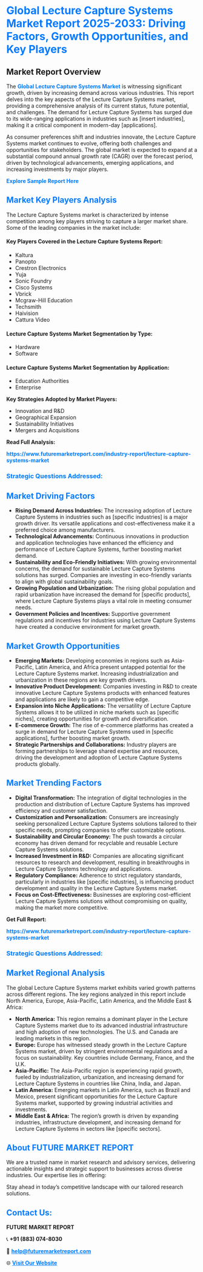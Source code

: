 <h1 style="color: #007BFF;">Global Lecture Capture Systems Market Report 2025-2033: Driving Factors, Growth Opportunities, and Key Players</h1>

<section id="overview">
<h2>Market Report Overview</h2>
<p>The <a href="https://www.futuremarketreport.com/industry-report/lecture-capture-systems-market" style="color: #007BFF; text-decoration: none;"><strong>Global Lecture Capture Systems Market</strong></a> is witnessing significant growth, driven by increasing demand across various industries. This report delves into the key aspects of the Lecture Capture Systems market, providing a comprehensive analysis of its current status, future potential, and challenges. The demand for Lecture Capture Systems has surged due to its wide-ranging applications in industries such as [insert industries], making it a critical component in modern-day [applications].</p>
<p>As consumer preferences shift and industries innovate, the Lecture Capture Systems market continues to evolve, offering both challenges and opportunities for stakeholders. The global market is expected to expand at a substantial compound annual growth rate (CAGR) over the forecast period, driven by technological advancements, emerging applications, and increasing investments by major players.</p>
</section>

<section id="overview">
<p><a href="https://www.futuremarketreport.com/request-sample/reportId=104285" style="color: #007BFF; text-decoration: none;"><strong>Explore Sample Report Here</strong></a></p>
</section>

<section id="key-players">
<h2 style="color: #007BFF;">Market Key Players Analysis</h2>
<p>The Lecture Capture Systems market is characterized by intense competition among key players striving to capture a larger market share. Some of the leading companies in the market include:</p>
<h4>Key Players Covered in the Lecture Capture Systems Report:</h4>
<ul><li>Kaltura</li><li>Panopto</li><li>Crestron Electronics</li><li>Yuja</li><li>Sonic Foundry</li><li>Cisco Systems</li><li>Vbrick</li><li>Mcgraw-Hill Education</li><li>Techsmith</li><li>Haivision</li><li>Cattura Video</li></ul>
<h4>Lecture Capture Systems Market Segmentation by Type:</h4>
<ul><li>Hardware</li><li>Software</li></ul>

<h4>Lecture Capture Systems Market Segmentation by Application:</h4>
<ul><li>Education Authorities</li><li>Enterprise</li></ul>
<p><strong>Key Strategies Adopted by Market Players:</strong></p>
<ul>
<li>Innovation and R&D</li>
<li>Geographical Expansion</li>
<li>Sustainability Initiatives</li>
<li>Mergers and Acquisitions</li>
</ul>
</section>

<section>
<p><strong>Read Full Analysis: </strong></p><a href="https://www.futuremarketreport.com/industry-report/lecture-capture-systems-market" style="color: #007BFF; text-decoration: none;"><strong>https://www.futuremarketreport.com/industry-report/lecture-capture-systems-market</strong></a>
<h3 style="color: #007BFF;">Strategic Questions Addressed:</h3>
</section>

<section id="driving-factors">
<h2 style="color: #007BFF;">Market Driving Factors</h2>
<ul>
<li><strong>Rising Demand Across Industries:</strong> The increasing adoption of Lecture Capture Systems in industries such as [specific industries] is a major growth driver. Its versatile applications and cost-effectiveness make it a preferred choice among manufacturers.</li>
<li><strong>Technological Advancements:</strong> Continuous innovations in production and application technologies have enhanced the efficiency and performance of Lecture Capture Systems, further boosting market demand.</li>
<li><strong>Sustainability and Eco-Friendly Initiatives:</strong> With growing environmental concerns, the demand for sustainable Lecture Capture Systems solutions has surged. Companies are investing in eco-friendly variants to align with global sustainability goals.</li>
<li><strong>Growing Population and Urbanization:</strong> The rising global population and rapid urbanization have increased the demand for [specific products], where Lecture Capture Systems plays a vital role in meeting consumer needs.</li>
<li><strong>Government Policies and Incentives:</strong> Supportive government regulations and incentives for industries using Lecture Capture Systems have created a conducive environment for market growth.</li>
</ul>
</section>

<section id="growth-opportunities">
<h2 style="color: #007BFF;">Market Growth Opportunities</h2>
<ul>
<li><strong>Emerging Markets:</strong> Developing economies in regions such as Asia-Pacific, Latin America, and Africa present untapped potential for the Lecture Capture Systems market. Increasing industrialization and urbanization in these regions are key growth drivers.</li>
<li><strong>Innovative Product Development:</strong> Companies investing in R&D to create innovative Lecture Capture Systems products with enhanced features and applications are likely to gain a competitive edge.</li>
<li><strong>Expansion into Niche Applications:</strong> The versatility of Lecture Capture Systems allows it to be utilized in niche markets such as [specific niches], creating opportunities for growth and diversification.</li>
<li><strong>E-commerce Growth:</strong> The rise of e-commerce platforms has created a surge in demand for Lecture Capture Systems used in [specific applications], further boosting market growth.</li>
<li><strong>Strategic Partnerships and Collaborations:</strong> Industry players are forming partnerships to leverage shared expertise and resources, driving the development and adoption of Lecture Capture Systems products globally.</li>
</ul>
</section>

<section id="trending-factors">
<h2 style="color: #007BFF;">Market Trending Factors</h2>
<ul>
<li><strong>Digital Transformation:</strong> The integration of digital technologies in the production and distribution of Lecture Capture Systems has improved efficiency and customer satisfaction.</li>
<li><strong>Customization and Personalization:</strong> Consumers are increasingly seeking personalized Lecture Capture Systems solutions tailored to their specific needs, prompting companies to offer customizable options.</li>
<li><strong>Sustainability and Circular Economy:</strong> The push towards a circular economy has driven demand for recyclable and reusable Lecture Capture Systems solutions.</li>
<li><strong>Increased Investment in R&D:</strong> Companies are allocating significant resources to research and development, resulting in breakthroughs in Lecture Capture Systems technology and applications.</li>
<li><strong>Regulatory Compliance:</strong> Adherence to strict regulatory standards, particularly in industries like [specific industries], is influencing product development and quality in the Lecture Capture Systems market.</li>
<li><strong>Focus on Cost-Effectiveness:</strong> Businesses are exploring cost-efficient Lecture Capture Systems solutions without compromising on quality, making the market more competitive.</li>
</ul>
</section>

<section>
<p><strong>Get Full Report: </strong></p><a href="https://www.futuremarketreport.com/industry-report/lecture-capture-systems-market" style="color: #007BFF; text-decoration: none;"><strong>https://www.futuremarketreport.com/industry-report/lecture-capture-systems-market</strong></a>
<h3 style="color: #007BFF;">Strategic Questions Addressed:</h3>
</section>


<section id="regional-analysis">
<h2 style="color: #007BFF;">Market Regional Analysis</h2>
<p>The global Lecture Capture Systems market exhibits varied growth patterns across different regions. The key regions analyzed in this report include North America, Europe, Asia-Pacific, Latin America, and the Middle East & Africa:</p>
<ul>
<li><strong>North America:</strong> This region remains a dominant player in the Lecture Capture Systems market due to its advanced industrial infrastructure and high adoption of new technologies. The U.S. and Canada are leading markets in this region.</li>
<li><strong>Europe:</strong> Europe has witnessed steady growth in the Lecture Capture Systems market, driven by stringent environmental regulations and a focus on sustainability. Key countries include Germany, France, and the U.K.</li>
<li><strong>Asia-Pacific:</strong> The Asia-Pacific region is experiencing rapid growth, fueled by industrialization, urbanization, and increasing demand for Lecture Capture Systems in countries like China, India, and Japan.</li>
<li><strong>Latin America:</strong> Emerging markets in Latin America, such as Brazil and Mexico, present significant opportunities for the Lecture Capture Systems market, supported by growing industrial activities and investments.</li>
<li><strong>Middle East & Africa:</strong> The region’s growth is driven by expanding industries, infrastructure development, and increasing demand for Lecture Capture Systems in sectors like [specific sectors].</li>
</ul>
</section>

<footer>
<h2 style="color: #007BFF;">About FUTURE MARKET REPORT</h2>
<p>We are a trusted name in market research and advisory services, delivering actionable insights and strategic support to businesses across diverse industries. Our expertise lies in offering:</p>

<p>Stay ahead in today’s competitive landscape with our tailored research solutions.</p>

<h2 style="color: #007BFF;">Contact Us:</h2>
<p><strong>FUTURE MARKET REPORT</strong></p>
<p>📞 <strong>+91 (883) 074-8030</strong></p>
<p>📧 <strong><a href="mailto:help@futuremarketreport.com" style="color: #007BFF;">help@futuremarketreport.com</a></strong></p>
<p>🌐 <strong><a href="https://www.futuremarketreport.com/" style="color: #007BFF;">Visit Our Website</a></strong></p>
</footer>
